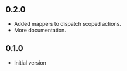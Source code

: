 ## 0.2.0

- Added mappers to dispatch scoped actions.
- More documentation.

## 0.1.0

- Initial version
